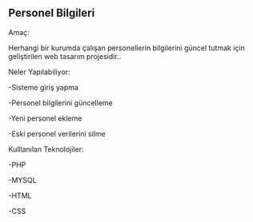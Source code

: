 ## Personel Bilgileri



Amaç:

Herhangi bir kurumda çalışan personellerin bilgilerini güncel tutmak için geliştirilen web tasarım projesidir..



Neler Yapılabiliyor:

-Sisteme giriş yapma

-Personel bilgilerini güncelleme

-Yeni personel ekleme

-Eski personel verilerini silme




Kulllanılan Teknolojiler:

-PHP

-MYSQL

-HTML

-CSS
